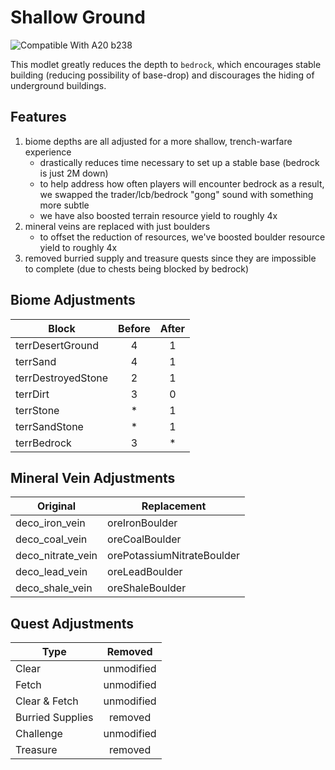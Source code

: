 # Shallow Ground

![Compatible With A20 b238](https://img.shields.io/badge/Compatibile%20With-A20%20b238-blue.svg)

This modlet greatly reduces the depth to `bedrock`, which encourages stable building (reducing possibility of base-drop) and discourages the hiding of underground buildings.

## Features

1. biome depths are all adjusted for a more shallow, trench-warfare experience
    - drastically reduces time necessary to set up a stable base (bedrock is just 2M down)
    - to help address how often players will encounter bedrock as a result, we swapped the trader/lcb/bedrock "gong" sound with something more subtle
    - we have also boosted terrain resource yield to roughly 4x
2. mineral veins are replaced with just boulders
    - to offset the reduction of resources, we've boosted boulder resource yield to roughly 4x
3. removed burried supply and treasure quests since they are impossible to complete (due to chests being blocked by bedrock)

## Biome Adjustments

Block | Before | After
--- | :---: | :---:
terrDesertGround | 4 | 1
terrSand | 4 | 1
terrDestroyedStone | 2 | 1
terrDirt | 3 | 0
terrStone | * | 1
terrSandStone | * | 1
terrBedrock | 3 | *

## Mineral Vein Adjustments

Original | Replacement
--- | ---
deco_iron_vein | oreIronBoulder
deco_coal_vein | oreCoalBoulder
deco_nitrate_vein | orePotassiumNitrateBoulder
deco_lead_vein | oreLeadBoulder
deco_shale_vein | oreShaleBoulder

## Quest Adjustments

Type | Removed
--- | :---:
Clear | unmodified
Fetch | unmodified
Clear & Fetch | unmodified
Burried Supplies | removed
Challenge | unmodified
Treasure | removed
